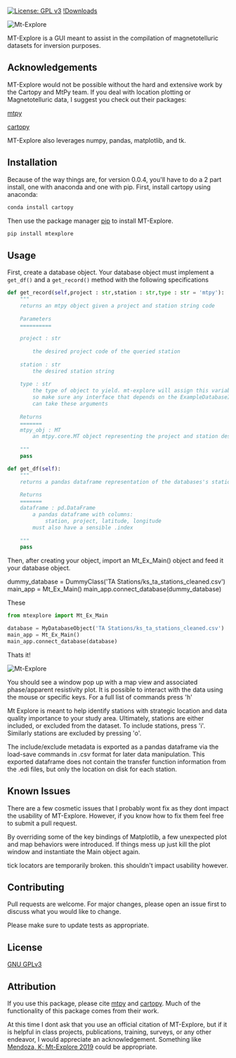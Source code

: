 [![License: GPL v3](https://img.shields.io/badge/License-GPLv3-blue.svg)](https://www.gnu.org/licenses/gpl-3.0)
[!Downloads](https://img.shields.io/pypi/dm/mtexplore)


![Mt-Explore](https://github.com/El-minadero/mt-explore/blob/master/images/social_card_modified.png)

MT-Explore is a GUI meant to assist in the compilation of magnetotelluric datasets for inversion purposes.



## Acknowledgements

MT-Explore would not be possible without the hard and extensive work by the Cartopy and MtPy team. If you deal with location plotting or Magnetotelluric data, I suggest you check out their packages:

[mtpy](https://github.com/MTgeophysics/mtpy)

[cartopy](https://scitools.org.uk/cartopy/docs/latest/)

MT-Explore also leverages numpy, pandas, matplotlib, and tk. 

## Installation
Because of the way things are, for version 0.0.4, you'll have to do a 2 part install, one with anaconda and one with pip.
First, install cartopy using anaconda:
```bash
conda install cartopy
```

Then use the package manager [pip](https://pip.pypa.io/en/stable/) to install MT-Explore.

```bash
pip install mtexplore
```

## Usage



First, create a database object. Your database object must implement a ```get_df()``` and a ```get_record()``` method with the following specifications
```python
def get_record(self,project : str,station : str,type : str = 'mtpy'):
    """
    returns an mtpy object given a project and station string code
    
    Parameters
    ==========
    
    project : str
    
        the desired project code of the queried station
    
    station : str
        the desired station string
        
    type : str
        the type of object to yield. mt-explore will assign this variable 'mtpy', 
        so make sure any interface that depends on the ExampleDatabaseInterface
        can take these arguments
        
    Returns
    =======
    mtpy_obj : MT
        an mtpy.core.MT object representing the project and station desired
    
    """
    pass

def get_df(self):
    """
    returns a pandas dataframe representation of the databases's station data
    
    Returns
    =======
    dataframe : pd.DataFrame
        a pandas dataframe with columns:
            station, project, latitude, longitude
        must also have a sensible .index
    
    """
    pass
```

Then, after creating your object, import an Mt_Ex_Main() object and feed it your database object.

dummy_database = DummyClass('TA Stations/ks_ta_stations_cleaned.csv')
main_app = Mt_Ex_Main()
main_app.connect_database(dummy_database)

These 

```python
from mtexplore import Mt_Ex_Main

database = MyDatabaseObject('TA Stations/ks_ta_stations_cleaned.csv')
main_app = Mt_Ex_Main()
main_app.connect_database(database)

```

Thats it!

![Mt-Explore](https://github.com/El-minadero/mt-explore/blob/master/images/example.png)

You should see a window pop up with a map view and associated phase/apparent resistivity plot. It is possible to interact with the data using the mouse or specific keys. For a full list of commands press 'h'

Mt Explore is meant to help identify stations with strategic location and data quality importance to your study area. Ultimately, stations are either included, or excluded from the dataset. To include stations, press 'i'. Similarly stations are excluded by pressing 'o'. 

The include/exclude metadata is exported as a pandas dataframe via the load-save commands in .csv format for later data manipulation. This exported dataframe does not contain the transfer function information from the .edi files, but only the location on disk for each station. 

## Known Issues
There are a few cosmetic issues that I probably wont fix as they dont impact the usability of MT-Explore. However, if you know how to fix them feel free to submit a pull request.

By overriding some of the key bindings of Matplotlib, a few unexpected plot and map behaviors were introduced. If things mess up just kill the plot window and instantiate the Main object again. 

tick locators are temporarily broken. this shouldn't impact usability however.

## Contributing
Pull requests are welcome. For major changes, please open an issue first to discuss what you would like to change.

Please make sure to update tests as appropriate.

## License
[GNU GPLv3](https://choosealicense.com/licenses/gpl-3.0/)

## Attribution

If you use this package, please cite [mtpy](https://github.com/MTgeophysics/mtpy) and [cartopy](https://scitools.org.uk/cartopy/docs/latest/). Much of the functionality of this package comes from their work. 

At this time I dont ask that you use an official citation of MT-Explore, but if it is helpful in class projects, publications, training, surveys, or any other endeavor, I would appreciate an acknowledgement. Something like [Mendoza, K; Mt-Explore 2019](https://github.com/El-minadero/mt-explore.git) could be appropriate.


